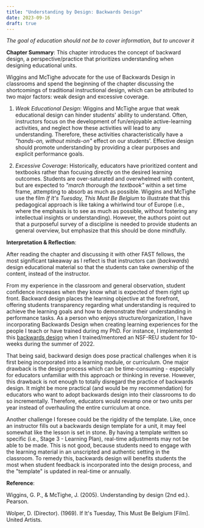```yaml
---
title: "Understanding by Design: Backwards Design"
date: 2023-09-16
draft: true
---
```


*The goal of education should not be to cover information, but to uncover it*


**Chapter Summary**: This chapter introduces the concept of backward design, a perspective/practice that prioritizes understanding when designing educational units.

Wiggins and McTighe advocate for the use of Backwards Design in classrooms and spend the beginning of the chapter discussing the shortcomings of traditional instructional design, which can be attributed to two major factors: weak design and excessive coverage.  

1.  *Weak Educational Design*: Wiggins and McTighe argue that weak educational design can hinder students' ability to understand. Often, instructors focus on the development of fun/enjoyable active-learning activities, and neglect how these activities will lead to any understanding. Therefore, these activities characteristically have a *"hands-on, without minds-on"* effect on our students'. Effective design should promote understanding by providing a clear purposes and explicit performance goals.

2. *Excessive Coverage*: Historically, educators have prioritized content and textbooks rather than focusing directly on the desired learning outcomes. Students are over-saturated and overwhelmed with content, but are expected to  *"march thorough the textbook"* within a set time frame, attempting to absorb as much as possible. Wiggins and McTighe use the film *If It's Tuesday, This Must Be Belgium* to illustrate that this pedagogical approach is like taking a whirlwind tour of Europe (i.e., where the emphasis is to see as much as possible, without fostering any intellectual insights or understanding). However, the authors point out that a purposeful survey of a discipline is needed to provide students an general overview, but emphasize that this should be done mindfully. 


**Interpretation & Reflection**:

After reading the chapter and discussing it with other FAST fellows, the most significant takeaway as I reflect is that instructors can (*backwards*) design educational material so that the students can take ownership of the content, instead of the instructor. 

From my experience in the classroom and general observation, student confidence increases when they know what is expected of them right up front. Backward design places the learning objective at the forefront, offering students transparency regarding what understanding is required to achieve the learning goals and how to demonstrate their understanding in performance tasks. As a person who enjoys structure/organization, I have incorporating Backwards Design when creating learning experiences for the people I teach or have trained during my PhD. For instance, I implemented this [backwards design](/BackwardsDesign_REU.pdf) when I trained/mentored an NSF-REU student for 10-weeks during the summer of 2022. 

That being said, backward design does pose practical challenges when it is first being incorporated into a learning module, or curriculum. One major drawback is the design process which can be time-consuming - especially for educators unfamiliar with this approach or thinking in reverse. However, this drawback is not enough to totally disregard the practice of backwards design. It might be more practical (and would be my recommendation) for educators who want to adopt backwards design into their classrooms to do so incrementally. Therefore, educators would revamp one or two units per year instead of overhauling the entire curriculum at once. 

Another challenge I foresee could be the rigidity of the template. Like, once an instructor fills out a backwards design template for a unit, it may feel somewhat like the lesson is set in stone. By having a template written so specific (i.e., Stage 3 - Learning Plan), real-time adjustments may not be able to be made. This is not good, because students need to engage with the learning material in an unscripted and authentic setting in the classroom. To remedy this, backwards design will benefits students the most when student feedback is incorporated into the design process, and the "template" is updated in real-time or annually.


**Reference**: 

Wiggins, G. P., & McTighe, J. (2005). Understanding by design (2nd ed.). Pearson. 

Wolper, D. (Director). (1969). If It's Tuesday, This Must Be Belgium [Film]. United Artists.